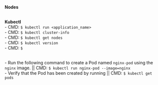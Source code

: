 



**Nodes**

<br>**Kubectl**
<br>- CMD: ```$ kubectl run <application_name>```
<br>- CMD: ```$ kubectl cluster-info```
<br>- CMD: ```$ kubectl get nodes```
<br>- CMD: ```$ kubectl version```
<br>- CMD: ```$ ```

<br>- Run the following command to create a Pod named ```nginx-pod``` using the ```nginx``` image. || CMD: ```$ kubectl run nginx-pod --image=nginx```
<br>- Verify that the Pod has been created by running || CMD: ```$ kubectl get pods```
